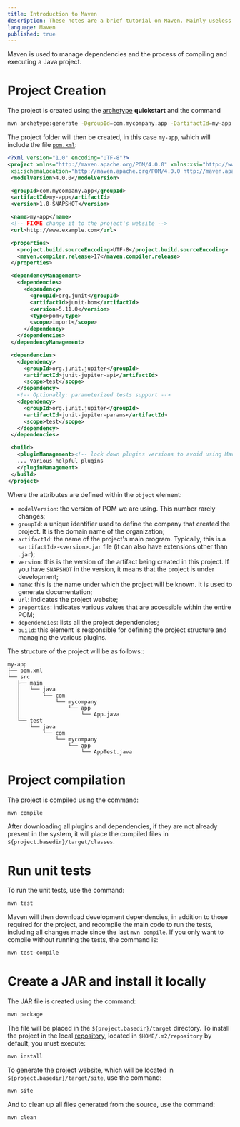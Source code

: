 ```yaml
---
title: Introduction to Maven
description: These notes are a brief tutorial on Maven. Mainly useless since everything is now managed by IDE (e.g. IntelliJ) but still useful to understand the basics.
language: Maven
published: true
---
```


Maven is used to manage dependencies and the process of compiling and executing a Java project.

# Project Creation

The project is created using the [archetype](https://maven.apache.org/guides/introduction/introduction-to-archetypes.html) **quickstart** and the command

```bash
mvn archetype:generate -DgroupId=com.mycompany.app -DartifactId=my-app -DarchetypeArtifactId=maven-archetype-quickstart -DarchetypeVersion=1.5 -DinteractiveMode=false
```

The project folder will then be created, in this case `my-app`, which will include the file [`pom.xml`](https://maven.apache.org/ref/3.9.9/maven-model/maven.html):

```xml
<?xml version="1.0" encoding="UTF-8"?>
<project xmlns="http://maven.apache.org/POM/4.0.0" xmlns:xsi="http://www.w3.org/2001/XMLSchema-instance"
 xsi:schemaLocation="http://maven.apache.org/POM/4.0.0 http://maven.apache.org/xsd/maven-4.0.0.xsd">
 <modelVersion>4.0.0</modelVersion>

 <groupId>com.mycompany.app</groupId>
 <artifactId>my-app</artifactId>
 <version>1.0-SNAPSHOT</version>

 <name>my-app</name>
 <!-- FIXME change it to the project's website -->
 <url>http://www.example.com</url>

 <properties>
   <project.build.sourceEncoding>UTF-8</project.build.sourceEncoding>
   <maven.compiler.release>17</maven.compiler.release>
 </properties>

 <dependencyManagement>
   <dependencies>
     <dependency>
       <groupId>org.junit</groupId>
       <artifactId>junit-bom</artifactId>
       <version>5.11.0</version>
       <type>pom</type>
       <scope>import</scope>
     </dependency>
   </dependencies>
 </dependencyManagement>

 <dependencies>
   <dependency>
     <groupId>org.junit.jupiter</groupId>
     <artifactId>junit-jupiter-api</artifactId>
     <scope>test</scope>
   </dependency>
   <!-- Optionally: parameterized tests support -->
   <dependency>
     <groupId>org.junit.jupiter</groupId>
     <artifactId>junit-jupiter-params</artifactId>
     <scope>test</scope>
   </dependency>
 </dependencies>

 <build>
   <pluginManagement><!-- lock down plugins versions to avoid using Maven defaults (may be moved to parent pom) -->
   ... Various helpful plugins
   </pluginManagement>
 </build>
</project>
```

Where the attributes are defined within the `object` element:

- `modelVersion`: the version of POM we are using. This number rarely changes;
- `groupId`: a unique identifier used to define the company that created the project. It is the domain name of the organization;
- `artifactId`: the name of the project's main program. Typically, this is a `<artifactId>-<version>.jar` file (it can also have extensions other than `.jar`);
- `version`: this is the version of the artifact being created in this project. If you have `SNAPSHOT` in the version, it means that the project is under development;
- `name`: this is the name under which the project will be known. It is used to generate documentation;
- `url`: indicates the project website;
- `properties`: indicates various values that are accessible within the entire POM;
- `dependencies`: lists all the project dependencies;
- `build`: this element is responsible for defining the project structure and managing the various plugins.

The structure of the project will be as follows::

```shell
my-app
├── pom.xml
└── src
   ├── main
   │   └── java
   │       └── com
   │           └── mycompany
   │               └── app
   │                   └── App.java
   └── test
       └── java
           └── com
               └── mycompany
                   └── app
                       └── AppTest.java
```

# Project compilation

The project is compiled using the command:

```bash
mvn compile
```

After downloading all plugins and dependencies, if they are not already present in the system, it will place the compiled files in `${project.basedir}/target/classes`.

# Run unit tests

To run the unit tests, use the command:

```bash
mvn test
```

Maven will then download development dependencies, in addition to those required for the project, and recompile the main code to run the tests, including all changes made since the last `mvn compile`. If you only want to compile without running the tests, the command is:

```bash
mvn test-compile
```

# Create a JAR and install it locally

The JAR file is created using the command:

```bash
mvn package
```

The file will be placed in the `${project.basedir}/target` directory.
To install the project in the local [repository](https://maven.apache.org/guides/introduction/introduction-to-repositories.html), located in `$HOME/.m2/repository` by default, you must execute:

```bash
mvn install
```

To generate the project website, which will be located in `${project.basedir}/target/site`, use the command:

```bash
mvn site
```

And to clean up all files generated from the source, use the command:

```bash
mvn clean
```
